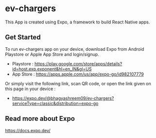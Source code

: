 # ev-chargers

This App is created using Expo, a framework to build React Native apps.


## Get Started

To run ev-chargers app on your device, download Expo from Android Playstore or Apple App Store and login/signup.

- Playstore : https://play.google.com/store/apps/details?id=host.exp.exponent&hl=en_IN&gl=US
- App Store : https://apps.apple.com/us/app/expo-go/id982107779


Or simply visit the following link, scan QR code, or open the link given on this page in your device  : 

- https://expo.dev/@bhagyashreem09/ev-chargers?serviceType=classic&distribution=expo-go


## Read more about Expo 

https://docs.expo.dev/
